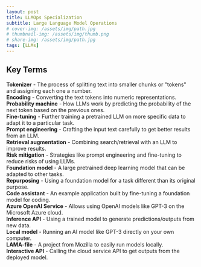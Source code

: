 ```yaml
---
layout: post
title: LLMOps Specialization
subtitle: Large Language Model Operations
# cover-img: /assets/img/path.jpg
# thumbnail-img: /assets/img/thumb.png
# share-img: /assets/img/path.jpg
tags: [LLMs]
---
```


## Key Terms

**Tokenizer** - The process of splitting text into smaller chunks or "tokens" and assigning each one a number.  
**Encoding** - Converting the text tokens into numeric representations.  
**Probability machine** - How LLMs work by predicting the probability of the next token based on the previous ones.  
**Fine-tuning** - Further training a pretrained LLM on more specific data to adapt it to a particular task.  
**Prompt engineering** - Crafting the input text carefully to get better results from an LLM.  
**Retrieval augmentation** - Combining search/retrieval with an LLM to improve results.  
**Risk mitigation** - Strategies like prompt engineering and fine-tuning to reduce risks of using LLMs.  
**Foundation model** - A large pretrained deep learning model that can be adapted to other tasks.  
**Repurposing** - Using a foundation model for a task different than its original purpose.  
**Code assistant** - An example application built by fine-tuning a foundation model for coding.  
**Azure OpenAI Service** - Allows using OpenAI models like GPT-3 on the Microsoft Azure cloud.  
**Inference API** - Using a trained model to generate predictions/outputs from new data.  
**Local model** - Running an AI model like GPT-3 directly on your own computer.  
**LAMA-file** - A project from Mozilla to easily run models locally.  
**Interactive API** - Calling the cloud service API to get outputs from the deployed model.
